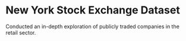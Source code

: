# New York Stock Exchange Dataset 

Conducted an in-depth exploration of publicly traded companies in the retail sector.


